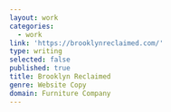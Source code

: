 ```yaml
---
layout: work
categories:
  - work
link: 'https://brooklynreclaimed.com/'
type: writing
selected: false
published: true
title: Brooklyn Reclaimed
genre: Website Copy
domain: Furniture Company
---
```

